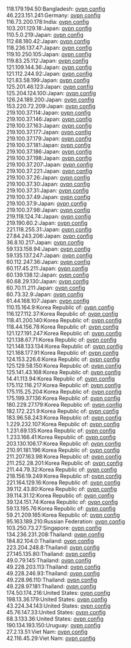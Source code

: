 118.179.194.50:Bangladesh: [ovpn config](vpn/118_179_194_50.ovpn)  
46.223.151.241:Germany: [ovpn config](vpn/46_223_151_241.ovpn)  
116.73.200.178:India: [ovpn config](vpn/116_73_200_178.ovpn)  
103.201.129.18:Japan: [ovpn config](vpn/103_201_129_18.ovpn)  
110.5.0.219:Japan: [ovpn config](vpn/110_5_0_219.ovpn)  
112.68.180.42:Japan: [ovpn config](vpn/112_68_180_42.ovpn)  
118.236.137.47:Japan: [ovpn config](vpn/118_236_137_47.ovpn)  
119.10.250.105:Japan: [ovpn config](vpn/119_10_250_105.ovpn)  
119.83.25.112:Japan: [ovpn config](vpn/119_83_25_112.ovpn)  
121.109.144.36:Japan: [ovpn config](vpn/121_109_144_36.ovpn)  
121.112.244.92:Japan: [ovpn config](vpn/121_112_244_92.ovpn)  
121.83.58.199:Japan: [ovpn config](vpn/121_83_58_199.ovpn)  
125.201.46.123:Japan: [ovpn config](vpn/125_201_46_123.ovpn)  
125.204.124.100:Japan: [ovpn config](vpn/125_204_124_100.ovpn)  
126.24.189.200:Japan: [ovpn config](vpn/126_24_189_200.ovpn)  
153.220.72.209:Japan: [ovpn config](vpn/153_220_72_209.ovpn)  
219.100.37.114:Japan: [ovpn config](vpn/219_100_37_114.ovpn)  
219.100.37.146:Japan: [ovpn config](vpn/219_100_37_146.ovpn)  
219.100.37.163:Japan: [ovpn config](vpn/219_100_37_163.ovpn)  
219.100.37.177:Japan: [ovpn config](vpn/219_100_37_177.ovpn)  
219.100.37.179:Japan: [ovpn config](vpn/219_100_37_179.ovpn)  
219.100.37.181:Japan: [ovpn config](vpn/219_100_37_181.ovpn)  
219.100.37.186:Japan: [ovpn config](vpn/219_100_37_186.ovpn)  
219.100.37.198:Japan: [ovpn config](vpn/219_100_37_198.ovpn)  
219.100.37.207:Japan: [ovpn config](vpn/219_100_37_207.ovpn)  
219.100.37.221:Japan: [ovpn config](vpn/219_100_37_221.ovpn)  
219.100.37.26:Japan: [ovpn config](vpn/219_100_37_26.ovpn)  
219.100.37.30:Japan: [ovpn config](vpn/219_100_37_30.ovpn)  
219.100.37.31:Japan: [ovpn config](vpn/219_100_37_31.ovpn)  
219.100.37.49:Japan: [ovpn config](vpn/219_100_37_49.ovpn)  
219.100.37.9:Japan: [ovpn config](vpn/219_100_37_9.ovpn)  
219.100.37.98:Japan: [ovpn config](vpn/219_100_37_98.ovpn)  
219.118.124.74:Japan: [ovpn config](vpn/219_118_124_74.ovpn)  
219.190.60.2:Japan: [ovpn config](vpn/219_190_60_2.ovpn)  
221.118.255.31:Japan: [ovpn config](vpn/221_118_255_31.ovpn)  
27.84.243.206:Japan: [ovpn config](vpn/27_84_243_206.ovpn)  
36.8.10.217:Japan: [ovpn config](vpn/36_8_10_217.ovpn)  
59.133.158.94:Japan: [ovpn config](vpn/59_133_158_94.ovpn)  
59.135.137.247:Japan: [ovpn config](vpn/59_135_137_247.ovpn)  
60.112.247.36:Japan: [ovpn config](vpn/60_112_247_36.ovpn)  
60.117.45.211:Japan: [ovpn config](vpn/60_117_45_211.ovpn)  
60.139.138.12:Japan: [ovpn config](vpn/60_139_138_12.ovpn)  
60.68.29.130:Japan: [ovpn config](vpn/60_68_29_130.ovpn)  
60.70.11.211:Japan: [ovpn config](vpn/60_70_11_211.ovpn)  
60.73.32.9:Japan: [ovpn config](vpn/60_73_32_9.ovpn)  
61.44.168.107:Japan: [ovpn config](vpn/61_44_168_107.ovpn)  
110.15.164.9:Korea Republic of: [ovpn config](vpn/110_15_164_9.ovpn)  
116.127.112.37:Korea Republic of: [ovpn config](vpn/116_127_112_37.ovpn)  
118.41.200.140:Korea Republic of: [ovpn config](vpn/118_41_200_140.ovpn)  
118.44.156.78:Korea Republic of: [ovpn config](vpn/118_44_156_78.ovpn)  
121.127.191.247:Korea Republic of: [ovpn config](vpn/121_127_191_247.ovpn)  
121.138.67.71:Korea Republic of: [ovpn config](vpn/121_138_67_71.ovpn)  
121.148.133.134:Korea Republic of: [ovpn config](vpn/121_148_133_134.ovpn)  
121.168.177.91:Korea Republic of: [ovpn config](vpn/121_168_177_91.ovpn)  
124.153.226.6:Korea Republic of: [ovpn config](vpn/124_153_226_6.ovpn)  
125.129.58.150:Korea Republic of: [ovpn config](vpn/125_129_58_150.ovpn)  
125.141.43.168:Korea Republic of: [ovpn config](vpn/125_141_43_168.ovpn)  
14.41.113.94:Korea Republic of: [ovpn config](vpn/14_41_113_94.ovpn)  
175.112.116.217:Korea Republic of: [ovpn config](vpn/175_112_116_217.ovpn)  
175.115.25.204:Korea Republic of: [ovpn config](vpn/175_115_25_204.ovpn)  
175.199.37.136:Korea Republic of: [ovpn config](vpn/175_199_37_136.ovpn)  
180.229.27.179:Korea Republic of: [ovpn config](vpn/180_229_27_179.ovpn)  
182.172.221.9:Korea Republic of: [ovpn config](vpn/182_172_221_9.ovpn)  
183.96.58.243:Korea Republic of: [ovpn config](vpn/183_96_58_243.ovpn)  
1.229.232.107:Korea Republic of: [ovpn config](vpn/1_229_232_107.ovpn)  
1.231.69.135:Korea Republic of: [ovpn config](vpn/1_231_69_135.ovpn)  
1.233.166.41:Korea Republic of: [ovpn config](vpn/1_233_166_41.ovpn)  
203.130.106.17:Korea Republic of: [ovpn config](vpn/203_130_106_17.ovpn)  
210.91.181.196:Korea Republic of: [ovpn config](vpn/210_91_181_196.ovpn)  
211.207.163.98:Korea Republic of: [ovpn config](vpn/211_207_163_98.ovpn)  
211.252.28.201:Korea Republic of: [ovpn config](vpn/211_252_28_201.ovpn)  
211.44.79.32:Korea Republic of: [ovpn config](vpn/211_44_79_32.ovpn)  
218.156.19.249:Korea Republic of: [ovpn config](vpn/218_156_19_249.ovpn)  
221.164.129.16:Korea Republic of: [ovpn config](vpn/221_164_129_16.ovpn)  
39.112.43.80:Korea Republic of: [ovpn config](vpn/39_112_43_80.ovpn)  
39.114.31.12:Korea Republic of: [ovpn config](vpn/39_114_31_12.ovpn)  
39.124.151.74:Korea Republic of: [ovpn config](vpn/39_124_151_74.ovpn)  
59.13.195.76:Korea Republic of: [ovpn config](vpn/59_13_195_76.ovpn)  
59.21.209.165:Korea Republic of: [ovpn config](vpn/59_21_209_165.ovpn)  
95.163.189.210:Russian Federation: [ovpn config](vpn/95_163_189_210.ovpn)  
103.250.73.27:Singapore: [ovpn config](vpn/103_250_73_27.ovpn)  
134.236.231.208:Thailand: [ovpn config](vpn/134_236_231_208.ovpn)  
184.82.104.0:Thailand: [ovpn config](vpn/184_82_104_0.ovpn)  
223.204.248.8:Thailand: [ovpn config](vpn/223_204_248_8.ovpn)  
27.145.135.80:Thailand: [ovpn config](vpn/27_145_135_80.ovpn)  
49.0.79.145:Thailand: [ovpn config](vpn/49_0_79_145.ovpn)  
49.228.203.113:Thailand: [ovpn config](vpn/49_228_203_113.ovpn)  
49.228.246.93:Thailand: [ovpn config](vpn/49_228_246_93.ovpn)  
49.228.96.110:Thailand: [ovpn config](vpn/49_228_96_110.ovpn)  
49.228.97.181:Thailand: [ovpn config](vpn/49_228_97_181.ovpn)  
174.50.174.216:United States: [ovpn config](vpn/174_50_174_216.ovpn)  
198.13.36.179:United States: [ovpn config](vpn/198_13_36_179.ovpn)  
43.224.34.143:United States: [ovpn config](vpn/43_224_34_143.ovpn)  
45.76.147.33:United States: [ovpn config](vpn/45_76_147_33.ovpn)  
68.3.133.36:United States: [ovpn config](vpn/68_3_133_36.ovpn)  
190.134.193.150:Uruguay: [ovpn config](vpn/190_134_193_150.ovpn)  
27.2.13.51:Viet Nam: [ovpn config](vpn/27_2_13_51.ovpn)  
42.116.45.29:Viet Nam: [ovpn config](vpn/42_116_45_29.ovpn)  
